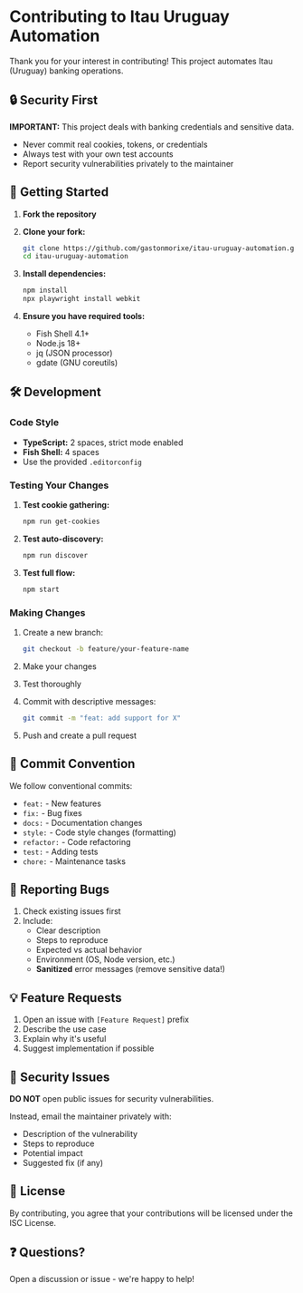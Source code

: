# Contributing to Itau Uruguay Automation

Thank you for your interest in contributing! This project automates Itau (Uruguay) banking operations.

## 🔒 Security First

**IMPORTANT:** This project deals with banking credentials and sensitive data.

- Never commit real cookies, tokens, or credentials
- Always test with your own test accounts
- Report security vulnerabilities privately to the maintainer

## 🚀 Getting Started

1. **Fork the repository**
2. **Clone your fork:**
   ```bash
   git clone https://github.com/gastonmorixe/itau-uruguay-automation.git
   cd itau-uruguay-automation
   ```

3. **Install dependencies:**
   ```bash
   npm install
   npx playwright install webkit
   ```

4. **Ensure you have required tools:**
   - Fish Shell 4.1+
   - Node.js 18+
   - jq (JSON processor)
   - gdate (GNU coreutils)

## 🛠️ Development

### Code Style

- **TypeScript:** 2 spaces, strict mode enabled
- **Fish Shell:** 4 spaces
- Use the provided `.editorconfig`

### Testing Your Changes

1. **Test cookie gathering:**
   ```bash
   npm run get-cookies
   ```

2. **Test auto-discovery:**
   ```bash
   npm run discover
   ```

3. **Test full flow:**
   ```bash
   npm start
   ```

### Making Changes

1. Create a new branch:
   ```bash
   git checkout -b feature/your-feature-name
   ```

2. Make your changes

3. Test thoroughly

4. Commit with descriptive messages:
   ```bash
   git commit -m "feat: add support for X"
   ```

5. Push and create a pull request

## 📝 Commit Convention

We follow conventional commits:

- `feat:` - New features
- `fix:` - Bug fixes
- `docs:` - Documentation changes
- `style:` - Code style changes (formatting)
- `refactor:` - Code refactoring
- `test:` - Adding tests
- `chore:` - Maintenance tasks

## 🐛 Reporting Bugs

1. Check existing issues first
2. Include:
   - Clear description
   - Steps to reproduce
   - Expected vs actual behavior
   - Environment (OS, Node version, etc.)
   - **Sanitized** error messages (remove sensitive data!)

## 💡 Feature Requests

1. Open an issue with `[Feature Request]` prefix
2. Describe the use case
3. Explain why it's useful
4. Suggest implementation if possible

## 🔐 Security Issues

**DO NOT** open public issues for security vulnerabilities.

Instead, email the maintainer privately with:
- Description of the vulnerability
- Steps to reproduce
- Potential impact
- Suggested fix (if any)

## 📄 License

By contributing, you agree that your contributions will be licensed under the ISC License.

## ❓ Questions?

Open a discussion or issue - we're happy to help!
